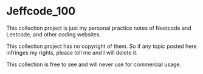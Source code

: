 # Jeffcode_100

This collection project is just my personal practice notes of Neetcode and Leetcode, and other coding websites. 

This collection project has no copyright of them. So if any topic posted here infringes my rights, please tell me and I will delete it.

This collection is free to see and will never use for commercial usage.